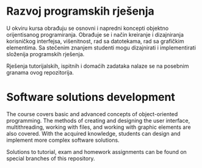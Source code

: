 # Razvoj programskih rješenja

U okviru kursa obrađuju se osnovni i napredni koncepti objektno orijentisanog programiranja. Obrađuje se i način kreiranje i dizajniranja korisničkog interfejsa, višenitnost, rad sa datotekama, rad sa grafičkim elementima. Sa stečenim znanjem studenti mogu dizajnirati i implementirati složenija programskih rješenja.

Rješenja tutorijalskih, ispitnih i domaćih zadataka nalaze se na posebnim granama ovog repozitorija.

# Software solutions development
The course covers basic and advanced concepts of object-oriented programming. The methods of creating and designing the user interface, multithreading, working with files, and working with graphic elements are also covered. With the acquired knowledge, students can design and implement more complex software solutions.

Solutions to tutorial, exam and homework assignments can be found on special branches of this repository.
